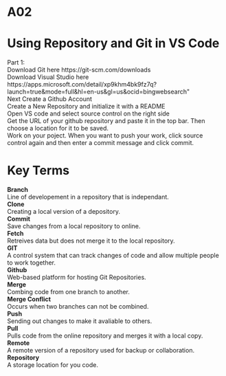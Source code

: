 # A02
<h1>
Using Repository and Git in VS Code
</h1>
<p>
Part 1: <br>
Download Git here https://git-scm.com/downloads <br>
Download Visual Studio here https://apps.microsoft.com/detail/xp9khm4bk9fz7q?launch=true&mode=full&hl=en-us&gl=us&ocid=bingwebsearch" <br>
Next Create a Github Account <br>
Create a New Repository and initialize it  with a README <br>
Open VS code and select source control on the right side <br>
Get the URL of your github repository and paste it in the top bar. Then choose a location for it to be saved. <br>
Work on your poject. When you want to push your work, click source control again and then enter a commit message and click commit.<br>
</p>

<h1>
Key Terms
</h1>

<p>
<strong>Branch</strong><br>
Line of developement in a repository that is independant. <br>
<strong>Clone</strong><br>
Creating a local version of a depository. <br>
<strong>Commit</strong><br>
Save changes from a local repository to online. <br>
<strong>Fetch</strong><br>
Retreives data but does not merge it to the local repository. <br>
<strong>GIT</strong><br>
A control system that can track changes of code and allow multiple people to work together. <br>
<strong>Github</strong><br>
Web-based platform for hosting Git Repositories. <br>
<strong>Merge</strong><br>
Combing code from one branch to another. <br>
<strong>Merge Conflict</strong><br>
Occurs when two branches can not be combined. <br>
<strong>Push</strong><br>
Sending out changes to make it avaliable to others. <br>
<strong>Pull</strong><br>
Pulls code from the online repository and merges it with a local copy. <br>
<strong>Remote</strong><br>
A remote version of a repository used for backup or collaboration. <br>
<strong>Repository</strong><br>
A storage location for you code. <br>
</p>